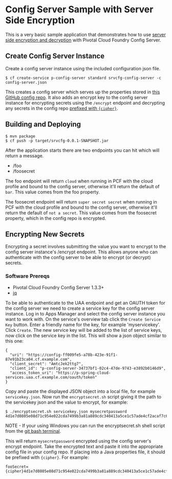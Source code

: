 # Config Server Sample with Server Side Encryption

This is a very basic sample application that demonstrates how to use [server side encryption and decryption](https://docs.pivotal.io/spring-cloud-services/1-3/common/config-server/configuring-with-git.html#encryption-and-encrypted-values) with Pivotal Cloud Foundry Config Server.

## Create Config Server Instance

Create a config server instance using the included configuration json file.

```
$ cf create-service p-config-server standard srvcfg-config-server -c config-server.json
```

This creates a config server which serves up the properties stored in [this GitHub config repo](https://github.com/sneal/srvcfg-config.git). It also adds an encrypt key to the config server instance for encrypting secrets using the `/encrypt` endpoint and decrypting any secrets in the config repo [prefixed with `{cipher}`](https://docs.pivotal.io/spring-cloud-services/1-3/common/config-server/configuration-files.html#encrypted-configuration).

## Building and Deploying

```
$ mvn package
$ cf push -p target/srvcfg-0.0.1-SNAPSHOT.jar
```

After the application starts there are two endpoints you can hit which will return a message.

- /foo
- /foosecret

The foo endpoint will return `cloud` when running in PCF with the cloud profile and bound to the config server, otherwise it'll return the default of `bar`. This value comes from the foo property.

The foosecret endpoint will return `super secret secret` when running in PCF with the cloud profile and bound to the config server, otherwise it'll return the default of `not a secret`. This value comes from the foosecret property, which in the config repo is encrypted.

## Encrypting New Secrets

Encrypting a secret involves submitting the value you want to encrypt to the config server instance's /encrypt endpoint. This allows anyone who can authenticate with the config server to be able to encrypt (or decrypt) secrets.

### Software Prereqs

- Pivotal Cloud Foundry Config Server 1.3.3+
- [jq](https://stedolan.github.io/jq/)

To be able to authenticate to the UAA endpoint and get an OAUTH token for the config server we need to create a service key for the config server instance. Log in to Apps Manager and select the config server instance you want to work with. On the service's overview tab click the `Create Service Key` button. Enter a friendly name for the key, for example 'myservicekey'. Click `Create`. The new service key will be added to the list of service keys, now click on the service key in the list. This will show a json object similar to this one:

```
{
  "uri": "https://config-ff009fe5-a78b-423e-91f1-87e91b23ca04.cf.example.com",
  "client_secret": "AmtcJek2ttg7",
  "client_id": "p-config-server-34737bf1-02c4-47de-9743-e3892b0146d9",
  "access_token_uri": "https://p-spring-cloud-services.uaa.cf.example.com/oauth/token"
}
```

Copy and paste the displayed JSON object into a local file, for example `servicekey.json`. Now run the `encryptsecret.sh` script giving it the path to the servicekey json and the value to encrypt, for example:

```
$ ./encryptsecret.sh servicekey.json mysecretpassword
4d1e7d0805e08d71c954e022cda7499b3a81a889cdc340413a5ce1c57ade4cf2acaf7c652d4899ecb240b1738d386564
```

NOTE - If your using Windows you can run the encryptsecret.sh shell script from the [git bash terminal](https://git-for-windows.github.io/).

This will return `mysecretpassword` encrypted using the config server's encrypt endpoint. Take the encrypted text and paste it into the appropriate config file in your config repo. If placing into a Java properties file, it should be prefixed with `{cipher}`. For example:

```
fooSecret={cipher}4d1e7d0805e08d71c954e022cda7499b3a81a889cdc340413a5ce1c57ade4cf2acaf7c652d4899ecb240b1738d38656
```

